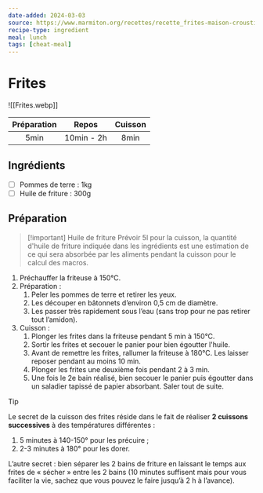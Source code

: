 ```yaml
---
date-added: 2024-03-03
source: https://www.marmiton.org/recettes/recette_frites-maison-croustillantes-a-souhait_372493.aspx
recipe-type: ingredient
meal: lunch
tags: [cheat-meal]
---
```


# Frites

![[Frites.webp]]

| Préparation |   Repos    | Cuisson |
|:-----------:|:----------:|:-------:|
|    5min     | 10min - 2h |  8min   |

## Ingrédients

- [ ] Pommes de terre : 1kg
- [ ] Huile de friture : 300g

## Préparation
> [!important] Huile de friture
> Prévoir 5l pour la cuisson, la quantité d'huile de friture indiquée dans les ingrédients est une estimation de ce qui sera absorbée par les aliments pendant la cuisson pour le calcul des macros.

1. Préchauffer la friteuse à 150°C.
2. Préparation :
	1. Peler les pommes de terre et retirer les yeux.
	2. Les découper en bâtonnets d’environ 0,5 cm de diamètre.
	3. Les passer très rapidement sous l’eau (sans trop pour ne pas retirer tout l’amidon).
3. Cuisson :
	1. Plonger les frites dans la friteuse pendant 5 min à 150°C.
	2. Sortir les frites et secouer le panier pour bien égoutter l'huile.
	3. Avant de remettre les frites, rallumer la friteuse à 180°C. Les laisser reposer pendant au moins 10 min.
	4. Plonger les frites une deuxième fois pendant 2 à 3 min.
	5. Une fois le 2e bain réalisé, bien secouer le panier puis égoutter dans un saladier tapissé de papier absorbant. Saler tout de suite.

> [!tip]  
> Le secret de la cuisson des frites réside dans le fait de réaliser **2 cuissons successives** à des températures différentes :
> 1. 5 minutes à 140-150° pour les précuire ;
> 2. 2-3 minutes à 180° pour les dorer.
>
> L’autre secret : bien séparer les 2 bains de friture en laissant le temps aux frites de « sécher » entre les 2 bains (10 minutes suffisent mais pour vous faciliter la vie, sachez que vous pouvez le faire jusqu’à 2 h à l’avance).
